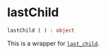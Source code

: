 # lastChild

```php
lastChild ( ) : object
```

This is a wrapper for [`last_child`](../last_child/).